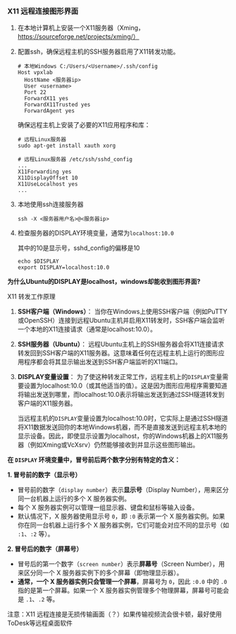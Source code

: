 ### X11 远程连接图形界面

1. 在本地计算机上安装一个X11服务器（Xming，https://sourceforge.net/projects/xming/）

2. 配置ssh，确保远程主机的SSH服务器启用了X11转发功能。

   ```shell
   # 本地Windows C:/Users/<Username>/.ssh/config
   Host vpxlab
     HostName <服务器ip>
     User <username>
     Port 22
     ForwardX11 yes
     ForwardX11Trusted yes
     ForwardAgent yes
   ```

   确保远程主机上安装了必要的X11应用程序和库：

   ```shell
   # 远程Linux服务器
   sudo apt-get install xauth xorg
   ```

   ```shell
   # 远程Linux服务器 /etc/ssh/sshd_config
   ...
   X11Forwarding yes
   X11DisplayOffset 10
   X11UseLocalhost yes
   ...
   ```

3. 本地使用ssh连接服务器

   ```shell
   ssh -X <服务器用户名>@<服务器ip>
   ```

4. 检查服务器的DISPLAY环境变量，通常为`localhost:10.0`

   其中的10是显示号，sshd_config的偏移是10
   
   ```shell
   echo $DISPLAY
   export DISPLAY=localhost:10.0
   ```



**为什么Ubuntu的DISPLAY是localhost，windows却能收到图形界面?**

X11 转发工作原理

1. **SSH客户端（Windows）**： 当你在Windows上使用SSH客户端（例如PuTTY或OpenSSH）连接到远程Ubuntu主机并启用X11转发时，SSH客户端会监听一个本地的X11连接请求（通常是localhost:10.0）。

2. **SSH服务器（Ubuntu）**： 远程Ubuntu主机上的SSH服务器会将X11连接请求转发回到SSH客户端的X11服务器。这意味着任何在远程主机上运行的图形应用程序都会将其显示输出发送到SSH客户端监听的X11端口。

3. **DISPLAY变量设置**： 为了使这种转发正常工作，远程主机上的`DISPLAY`变量需要设置为localhost:10.0（或其他适当的值）。这是因为图形应用程序需要知道将输出发送到哪里，而localhost:10.0表示将输出发送到通过SSH隧道转发到客户端的X11服务器。

   当远程主机的`DISPLAY`变量设置为localhost:10.0时，它实际上是通过SSH隧道将X11数据发送回你的本地Windows机器，而不是直接发送到远程主机本地的显示设备。因此，即使显示设置为localhost，你的Windows机器上的X11服务器（例如Xming或VcXsrv）仍然能够接收到并显示这些图形输出。



**在 `DISPLAY` 环境变量中，冒号前后两个数字分别有特定的含义：**

**1. 冒号前的数字（显示号）**

- 冒号前的数字（`display number`）表示**显示号**（Display Number），用来区分同一台机器上运行的多个 X 服务器实例。
- 每个 X 服务器实例可以管理一组显示器、键盘和鼠标等输入设备。
- 默认情况下，X 服务器使用显示号 `0`，即 `:0` 表示第一个 X 服务器实例。如果你在同一台机器上运行多个 X 服务器实例，它们可能会对应不同的显示号（如 `:1`、`:2` 等）。

**2. 冒号后的数字（屏幕号）**

- 冒号后的第一个数字（`screen number`）表示**屏幕号**（Screen Number），用来区分同一个 X 服务器实例下的多个屏幕（即物理显示器）。
- **通常，一个 X 服务器实例只会管理一个屏幕**，屏幕号为 `0`，因此 `:0.0` 中的 `.0` 指的是第一个屏幕。如果一个 X 服务器实例管理多个物理屏幕，屏幕号可能会是 `.1`、`.2` 等。



注意：X11 远程连接是无损传输画面（？）如果传输视频流会很卡顿，最好使用ToDesk等远程桌面软件